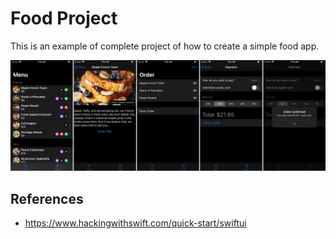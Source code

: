 # Food Project
This is an example of complete project of how to create a simple food app.

![App screenshot](screenshot.png)

## References
- https://www.hackingwithswift.com/quick-start/swiftui